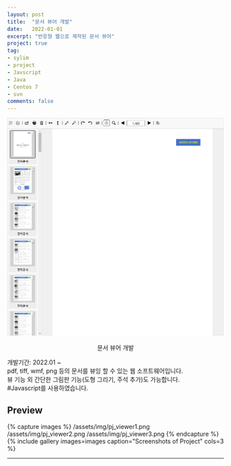 ```yaml
---
layout: post
title:  "문서 뷰어 개발"
date:   2022-01-01
excerpt: "반응형 웹으로 제작된 문서 뷰어"
project: true
tag:
- sylim 
- project
- Javscript
- Java
- Centos 7
- svn
comments: false
---
```


![Moon Homepage](/assets/img/pj_viewer.png)    
    
<center>문서 뷰어 개발</center>
     
개발기간: 2022.01 ~<br>
pdf, tiff, wmf, png 등의 문서를 뷰잉 할 수 있는 웹 소프트웨어입니다.<br>
뷰 기능 외 간단한 그림판 기능(도형 그리기, 주석 추가)도 가능합니다.<br>
#Javascript를 사용하였습니다.


## Preview

{% capture images %}
	/assets/img/pj_viewer1.png
	/assets/img/pj_viewer2.png
	/assets/img/pj_viewer3.png
{% endcapture %}
{% include gallery images=images caption="Screenshots of Project" cols=3 %}

---
